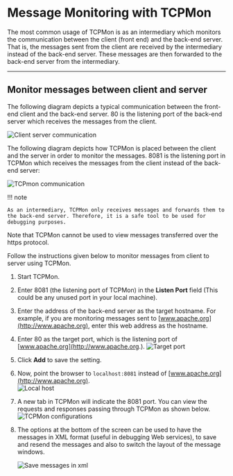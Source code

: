 # Message Monitoring with TCPMon

The most common usage of TCPMon is as an intermediary which monitors
the communication between the client (front end) and the back-end
server. That is, the messages sent from the client are received by the
intermediary instead of the back-end server. These messages are then
forwarded to the back-end server from the intermediary.

---

## Monitor messages between client and server

The following diagram depicts a typical communication between the front-end client and the back-end server. 80 is the listening port of the back-end server which receives the messages from the client.  
  
![Client server communication](../../../assets/img/deploy/monitor/client-server.png)

The following diagram depicts how TCPMon is placed between the client
and the server in order to monitor the messages. 8081 is the listening
port in TCPMon which receives the messages from the client instead of
the back-end server:

![TCPmon communication](../../../assets/img/deploy/monitor/client-tcpmon-server.png)

!!! note
    
    As an intermediary, TCPMon only receives messages and forwards them to
    the back-end server. Therefore, it is a safe tool to be used for
    debugging purposes.
    

Note that TCPMon cannot be used to view messages transferred over the https
protocol.

Follow the instructions given below to monitor messages from client to server using TCPMon.

1.  Start TCPMon. 
2.  Enter 8081 (the listening port of TCPMon) in the **Listen Port**
    field (This could be any unused port in your local machine).
3.  Enter the address of the back-end server as the target hostname. For
    example, if you are monitoring messages sent to
    [www.apache.org](http://www.apache.org), enter this web address as
    the hostname.
4.  Enter 80 as the target port, which is the listening port of
    [www.apache.org](http://www.apache.org.). 
    ![Target port](../../../assets/img/deploy/monitor/56986700.png)
5.  Click **Add** to save the setting.
6.  Now, point the browser to `localhost:8081` instead of
    [www.apache.org](http://www.apache.org).  
    ![Local host](../../../assets/img/deploy/monitor/56986701.png)
7.  A new tab in TCPMon will indicate the 8081 port. You can view the
    requests and responses passing through TCPMon as shown below.  
    ![TCPMon configurations](../../../assets/img/deploy/monitor/56986702.png)
8.  The options at the bottom of the screen can be used to have the
    messages in XML format (useful in debugging Web services), to save
    and resend the messages and also to switch the layout of the message
    windows.

    ![Save messages in xml](../../../assets/img/deploy/monitor/56986703.png)
